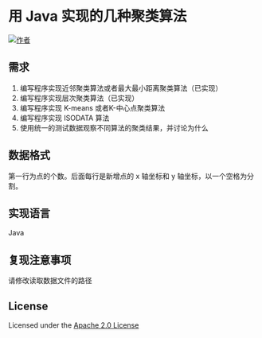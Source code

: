 # 用 Java 实现的几种聚类算法

[![作者](https://img.shields.io/badge/%E4%BD%9C%E8%80%85-KyonHuang-7AD6FD.svg)](http://kyonhuang.top)

## 需求

1. 编写程序实现近邻聚类算法或者最大最小距离聚类算法（已实现）2. 编写程序实现层次聚类算法（已实现）
3. 编写程序实现 K-means 或者K-中心点聚类算法
4. 编写程序实现 ISODATA 算法
5. 使用统一的测试数据观察不同算法的聚类结果，并讨论为什么

## 数据格式

第一行为点的个数。后面每行是新增点的 x 轴坐标和 y 轴坐标，以一个空格为分割。

## 实现语言

Java

## 复现注意事项

请修改读取数据文件的路径

## License

Licensed under the [Apache 2.0 License](https://github.com/bighuang624/Java-Clustering-Algorithms/blob/master/LICENSE)


